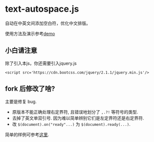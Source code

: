text-autospace.js
=================

自动在中英文间添加空白符，优化中文排版。

使用方法及演示参考[demo](http://crazypeace.github.io/text-autospace.js/)

## 小白请注意

除了引入本js，你还需要引入jquery.js
```
<script src='https://cdn.bootcss.com/jquery/2.1.1/jquery.min.js'/>
```

## fork 后修改了啥?

主要是修复 bug. 

- 原版本不能正确处理右定界符, 且错误地划分了 `,.?!` 等符号的类型. 
- 去掉了英文单双引号. 因为难以简单辨别它们是左定界符还是右定界符.
- 改 `$(document).on("ready"...)` 为 `$(document).ready(...)`. 

简单的样例可参考[这里](https://tools.beardic.cn/test/).
